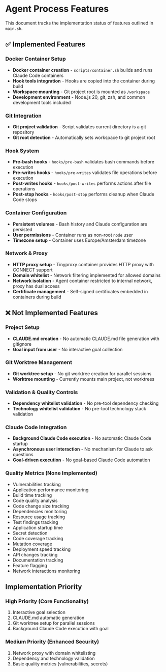 # Agent Process Features

This document tracks the implementation status of features outlined in `main.sh`.

## ✅ Implemented Features

### Docker Container Setup
- **Docker container creation** - `scripts/container.sh` builds and runs Claude Code containers
- **Hook tools integration** - Hooks are copied into the container during build
- **Workspace mounting** - Git project root is mounted as `/workspace`
- **Development environment** - Node.js 20, git, zsh, and common development tools included

### Git Integration
- **Git project validation** - Script validates current directory is a git repository
- **Git root detection** - Automatically sets workspace to git project root

### Hook System
- **Pre-bash hooks** - `hooks/pre-bash` validates bash commands before execution
- **Pre-writes hooks** - `hooks/pre-writes` validates file operations before execution  
- **Post-writes hooks** - `hooks/post-writes` performs actions after file operations
- **Post-stop hooks** - `hooks/post-stop` performs cleanup when Claude Code stops

### Container Configuration
- **Persistent volumes** - Bash history and Claude configuration are persisted
- **User permissions** - Container runs as non-root `node` user
- **Timezone setup** - Container uses Europe/Amsterdam timezone

### Network & Proxy
- **HTTP proxy setup** - Tinyproxy container provides HTTP proxy with CONNECT support
- **Domain whitelist** - Network filtering implemented for allowed domains
- **Network isolation** - Agent container restricted to internal network, proxy has dual access
- **Certificate management** - Self-signed certificates embedded in containers during build

## ❌ Not Implemented Features

### Project Setup
- **CLAUDE.md creation** - No automatic CLAUDE.md file generation with gitignore
- **Goal input from user** - No interactive goal collection

### Git Worktree Management
- **Git worktree setup** - No git worktree creation for parallel sessions
- **Worktree mounting** - Currently mounts main project, not worktrees

### Validation & Quality Controls
- **Dependency whitelist validation** - No pre-tool dependency checking
- **Technology whitelist validation** - No pre-tool technology stack validation

### Claude Code Integration
- **Background Claude Code execution** - No automatic Claude Code startup
- **Asynchronous user interaction** - No mechanism for Claude to ask questions
- **Goal-driven execution** - No goal-based Claude Code automation

### Quality Metrics (None Implemented)
- Vulnerabilities tracking
- Application performance monitoring
- Build time tracking
- Code quality analysis
- Code change size tracking
- Dependencies monitoring
- Resource usage tracking
- Test findings tracking
- Application startup time
- Secret detection
- Code coverage tracking
- Mutation coverage
- Deployment speed tracking
- API changes tracking
- Documentation tracking
- Feature flagging
- Network interactions monitoring

## Implementation Priority

### High Priority (Core Functionality)
1. Interactive goal selection
2. CLAUDE.md automatic generation
3. Git worktree setup for parallel sessions
4. Background Claude Code execution with goal

### Medium Priority (Enhanced Security)
1. Network proxy with domain whitelisting
2. Dependency and technology validation
3. Basic quality metrics (vulnerabilities, secrets)
